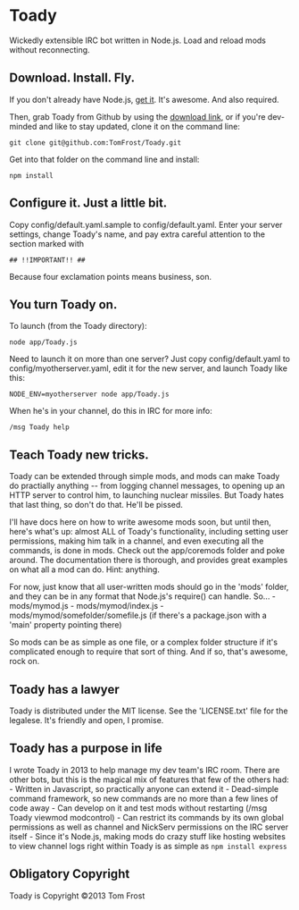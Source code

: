 # Toady
Wickedly extensible IRC bot written in Node.js.  Load and reload mods without reconnecting.

## Download. Install. Fly.
If you don't already have Node.js, [get it](http://nodejs.org). It's awesome.
And also required.

Then, grab Toady from Github by using the [download link](https://github.com/TomFrost/Toady/archive/master.zip),
or if you're dev-minded and like to stay updated, clone it on the command line:

	git clone git@github.com:TomFrost/Toady.git

Get into that folder on the command line and install:

    npm install

## Configure it. Just a little bit.
Copy config/default.yaml.sample to config/default.yaml.  Enter your server
settings, change Toady's name, and pay extra careful attention to the section
marked with

    ## !!IMPORTANT!! ##

Because four exclamation points means business, son.

## You turn Toady on.
To launch (from the Toady directory):

    node app/Toady.js

Need to launch it on more than one server? Just copy config/default.yaml to
config/myotherserver.yaml, edit it for the new server, and launch
Toady like this:

    NODE_ENV=myotherserver node app/Toady.js

When he's in your channel, do this in IRC for more info:

    /msg Toady help

## Teach Toady new tricks.
Toady can be extended through simple mods, and mods can make Toady do
practially anything -- from logging channel messages, to opening up an HTTP
server to control him, to launching nuclear missiles.  But Toady hates that last
thing, so don't do that.  He'll be pissed.

I'll have docs here on how to write awesome mods soon, but until then, here's
what's up: almost ALL of Toady's functionality, including setting user
permissions, making him talk in a channel, and even executing all the commands,
is done in mods.  Check out the app/coremods folder and poke around.  The
documentation there is thorough, and provides great examples on what all a
mod can do.  Hint: anything.

For now, just know that all user-written mods should go in the 'mods' folder,
and they can be in any format that Node.js's require() can handle.  So...
	- mods/mymod.js
	- mods/mymod/index.js
	- mods/mymod/somefolder/somefile.js (if there's a package.json with a 'main' property pointing there)

So mods can be as simple as one file, or a complex folder structure if it's
complicated enough to require that sort of thing.  And if so, that's awesome,
rock on.

## Toady has a lawyer
Toady is distributed under the MIT license.  See the 'LICENSE.txt' file for the
legalese.  It's friendly and open, I promise.

## Toady has a purpose in life
I wrote Toady in 2013 to help manage my dev team's IRC room. There are other
bots, but this is the magical mix of features that few of the others had:
	- Written in Javascript, so practically anyone can extend it
	- Dead-simple command framework, so new commands are no more than a few lines of code away
	- Can develop on it and test mods without restarting (/msg Toady viewmod modcontrol)
	- Can restrict its commands by its own global permissions as well as channel and NickServ permissions on the IRC server itself
	- Since it's Node.js, making mods do crazy stuff like hosting websites to view channel logs right within Toady is as simple as `npm install express`

## Obligatory Copyright
Toady is Copyright ©2013 Tom Frost

